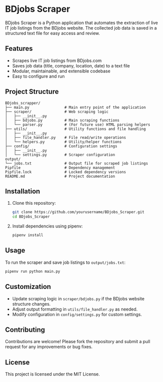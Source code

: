 # BDjobs Scraper

BDjobs Scraper is a Python application that automates the extraction of live IT job listings from the BDjobs website. The collected job data is saved in a structured text file for easy access and review.

## Features

- Scrapes live IT job listings from BDjobs.com
- Saves job data (title, company, location, date) to a text file
- Modular, maintainable, and extensible codebase
- Easy to configure and run

## Project Structure

```
BDjobs_scrapper/
├── main.py                # Main entry point of the application
├── scraper/               # Web scraping logic
│   ├── __init__.py
│   ├── bdjobs.py          # Main scraping functions
│   └── parser.py          # (For future use) HTML parsing helpers
├── utils/                 # Utility functions and file handling
│   ├── __init__.py
│   ├── file_handler.py    # File read/write operations
│   └── helpers.py         # Utility/helper functions
├── config/                # Configuration settings
│   ├── __init__.py
│   └── settings.py        # Scraper configuration
output/
└── jobs.txt               # Output file for scraped job listings
Pipfile                    # Dependency management
Pipfile.lock               # Locked dependency versions
README.md                  # Project documentation
```

## Installation

1. Clone this repository:
   ```sh
   git clone https://github.com/yourusername/BDjobs_Scraper.git
   cd BDjobs_Scraper
   ```
2. Install dependencies using pipenv:
   ```sh
   pipenv install
   ```

## Usage

To run the scraper and save job listings to `output/jobs.txt`:

```sh
pipenv run python main.py
```

## Customization

- Update scraping logic in `scraper/bdjobs.py` if the BDjobs website structure changes.
- Adjust output formatting in `utils/file_handler.py` as needed.
- Modify configuration in `config/settings.py` for custom settings.

## Contributing

Contributions are welcome! Please fork the repository and submit a pull request for any improvements or bug fixes.

## License

This project is licensed under the MIT License.
